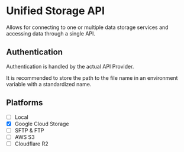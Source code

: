 # Unified Storage API
Allows for connecting to one or multiple data storage services and accessing data through a single API.

## Authentication
Authentication is handled by the actual API Provider.

It is recommended to store the path to the file name in an environment variable with a standardized name.

## Platforms
- [ ] Local
- [x] Google Cloud Storage
- [ ] SFTP & FTP
- [ ] AWS S3
- [ ] Cloudflare R2
